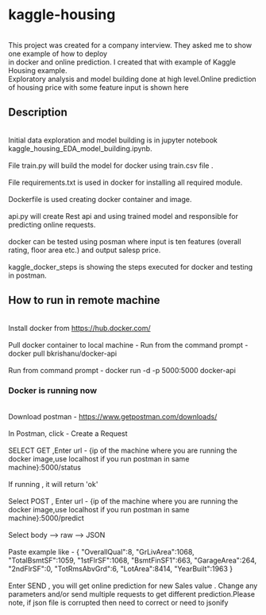 # kaggle-housing
<br> This project was created for a company interview. They asked me to show one example of how to deploy 
<br> in docker and online prediction. I created that with example of Kaggle Housing example.
<br> Exploratory analysis and model building done at high level.Online prediction
of housing price with some feature input is shown here

## Description
<br> Initial data exploration and model building is in jupyter notebook kaggle_housing_EDA_model_building.ipynb.<br>
 <br> File train.py will build the model for docker using train.csv file . <br>
 <br> File requirements.txt is used in docker for installing all required module.<br>
<br> Dockerfile is used creating docker container and image.<br>
<br> api.py  will create Rest api and using trained model and responsible for predicting online requests.<br>
<br> docker can be tested using posman where input is ten features (overall rating, floor area etc.) and output salesp price.<br>
<br> kaggle_docker_steps is showing the steps executed for docker and testing in postman.<br>

## How to run in remote machine 
<br> Install docker from https://hub.docker.com/ <br>
<br> Pull docker container to local machine -    Run from the command prompt -  docker pull bkrishanu/docker-api  <br>
<br> Run from command prompt -  docker run -d -p 5000:5000 docker-api  <br>
 ### Docker is running now
 <br> Download postman - https://www.getpostman.com/downloads/ <br>
 <br> In Postman, click - Create a Request <br>
 <br> SELECT GET ,Enter url - {ip of the machine where you are running the docker image,use localhost if you run postman in same machine}:5000/status <br>
 <br> If running , it will return 'ok' <br>
 <br> Select POST , Enter url - {ip of the machine where you are running the docker image,use localhost if you run postman in same machine}:5000/predict <br>
 <br> Select body --> raw --> JSON <br>
 <br> Paste example like -
 { 
   "OverallQual":8,
   "GrLivArea":1068,
   "TotalBsmtSF":1059,
   "1stFlrSF":1068,
   "BsmtFinSF1":663,
   "GarageArea":264,
   "2ndFlrSF":0,
   "TotRmsAbvGrd":6,
   "LotArea":8414,
   "YearBuilt":1963
} <br>
<br> Enter SEND , you will get online prediction for new Sales value . Change any parameters and/or send multiple requests 
to get different prediction.Please note, if json file is corrupted then need to correct or need to jsonify <br>
